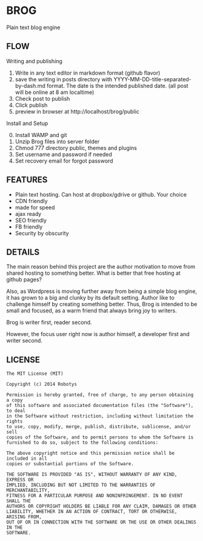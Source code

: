 BROG
====

Plain text blog engine

FLOW
----

Writing and publishing

1. Write in any text editor in markdown format (github flavor)
2. save the writing in posts directory with YYYY-MM-DD-title-separated-by-dash.md format. The date is the intended published date. (all post will be online at 8 am localtime)
2. Check post to publish
3. Click publish
4. preview in browser at http://localhost/brog/public

Install and Setup

0. Install WAMP and git
1. Unzip Brog files into server folder
2. Chmod 777 directory public, themes and plugins
3. Set username and password if needed
4. Set recovery email for forgot password

FEATURES
--------

- Plain text hosting. Can host at dropbox/gdrive or github. Your choice
- CDN friendly
- made for speed
- ajax ready
- SEO friendly
- FB friendly
- Security by obscurity

DETAILS
-------

The main reason behind this project are the author motivation to move from shared hosting to something better. What is better that free hosting at github pages?

Also, as Wordpress is moving further away from being a simple blog engine, it has grown to a big and clunky by its default setting. Author like to challenge himself by creating something better. Thus, Brog is intended to be small and focused, as a warm friend that always bring joy to writers.

Brog is writer first, reader second.

However, the focus user right now is author himself, a developer first and writer second.

LICENSE
-------

```
The MIT License (MIT)

Copyright (c) 2014 Robotys

Permission is hereby granted, free of charge, to any person obtaining a copy
of this software and associated documentation files (the "Software"), to deal
in the Software without restriction, including without limitation the rights
to use, copy, modify, merge, publish, distribute, sublicense, and/or sell
copies of the Software, and to permit persons to whom the Software is
furnished to do so, subject to the following conditions:

The above copyright notice and this permission notice shall be included in all
copies or substantial portions of the Software.

THE SOFTWARE IS PROVIDED "AS IS", WITHOUT WARRANTY OF ANY KIND, EXPRESS OR
IMPLIED, INCLUDING BUT NOT LIMITED TO THE WARRANTIES OF MERCHANTABILITY,
FITNESS FOR A PARTICULAR PURPOSE AND NONINFRINGEMENT. IN NO EVENT SHALL THE
AUTHORS OR COPYRIGHT HOLDERS BE LIABLE FOR ANY CLAIM, DAMAGES OR OTHER
LIABILITY, WHETHER IN AN ACTION OF CONTRACT, TORT OR OTHERWISE, ARISING FROM,
OUT OF OR IN CONNECTION WITH THE SOFTWARE OR THE USE OR OTHER DEALINGS IN THE
SOFTWARE.
```